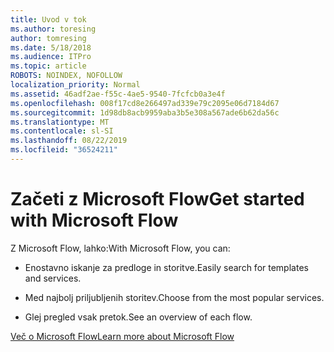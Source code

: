 ```yaml
---
title: Uvod v tok
ms.author: toresing
author: tomresing
ms.date: 5/18/2018
ms.audience: ITPro
ms.topic: article
ROBOTS: NOINDEX, NOFOLLOW
localization_priority: Normal
ms.assetid: 46adf2ae-f55c-4ae5-9540-7fcfcb0a3e4f
ms.openlocfilehash: 008f17cd8e266497ad339e79c2095e06d7184d67
ms.sourcegitcommit: 1d98db8acb9959aba3b5e308a567ade6b62da56c
ms.translationtype: MT
ms.contentlocale: sl-SI
ms.lasthandoff: 08/22/2019
ms.locfileid: "36524211"
---
```

# <a name="get-started-with-microsoft-flow"></a><span data-ttu-id="57f61-102">Začeti z Microsoft Flow</span><span class="sxs-lookup"><span data-stu-id="57f61-102">Get started with Microsoft Flow</span></span>

<span data-ttu-id="57f61-103">Z Microsoft Flow, lahko:</span><span class="sxs-lookup"><span data-stu-id="57f61-103">With Microsoft Flow, you can:</span></span>
  
- <span data-ttu-id="57f61-104">Enostavno iskanje za predloge in storitve.</span><span class="sxs-lookup"><span data-stu-id="57f61-104">Easily search for templates and services.</span></span>
    
- <span data-ttu-id="57f61-105">Med najbolj priljubljenih storitev.</span><span class="sxs-lookup"><span data-stu-id="57f61-105">Choose from the most popular services.</span></span>
    
- <span data-ttu-id="57f61-106">Glej pregled vsak pretok.</span><span class="sxs-lookup"><span data-stu-id="57f61-106">See an overview of each flow.</span></span>
    
[<span data-ttu-id="57f61-107">Več o Microsoft Flow</span><span class="sxs-lookup"><span data-stu-id="57f61-107">Learn more about Microsoft Flow</span></span>](https://go.microsoft.com/fwlink/?linkid=874446)
  

